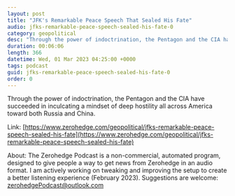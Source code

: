 ```yaml
---
layout: post
title: "JFK's Remarkable Peace Speech That Sealed His Fate"
audio: jfks-remarkable-peace-speech-sealed-his-fate-0
category: geopolitical
desc: "Through the power of indoctrination, the Pentagon and the CIA have succeeded in inculcating a mindset of deep hostility all across America toward both Russia and China."
duration: 00:06:06
length: 366
datetime: Wed, 01 Mar 2023 04:25:00 +0000
tags: podcast
guid: jfks-remarkable-peace-speech-sealed-his-fate-0
order: 0
---
```

Through the power of indoctrination, the Pentagon and the CIA have succeeded in inculcating a mindset of deep hostility all across America toward both Russia and China.

Link: [https://www.zerohedge.com/geopolitical/jfks-remarkable-peace-speech-sealed-his-fate](https://www.zerohedge.com/geopolitical/jfks-remarkable-peace-speech-sealed-his-fate)

About: The Zerohedge Podcast is a non-commercial, automated program, designed to give people a way to get news from Zerohedge in an audio format.  I am actively working on tweaking and improving the setup to create a better listening experience (February 2023).  Suggestions are welcome: [zerohedgePodcast@outlook.com](mailto:zerohedgePodcast@outlook.com)